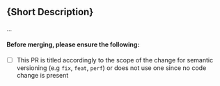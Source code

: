 ## {Short Description}

...

#### Before merging, please ensure the following:
- [ ] This PR is titled accordingly to the scope of the change for semantic versioning (e.g `fix`, `feat`, `perf`) or does not use one since no code change is present